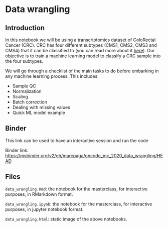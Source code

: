 # Data wrangling

## Introduction

In this notebook we will be using a transcriptomics dataset of ColoRectal Cancer (CRC). CRC has four different subtypes (CMS1, CMS2, CMS3 and CMS4) that it can be classified to (you can read more about it [here](https://www.nature.com/articles/nm.3967)). Our objective is to train a machine learning model to classify a CRC sample into the four subtypes.

We will go through a checklist of the main tasks to do before embarking in any machine learning process. This includes:

- Sample QC
- Normalization
- Scaling
- Batch correction
- Dealing with missing values
- Quick ML model example

## Binder

This link can be used to have an interactive session and run the code

Binder link: https://mybinder.org/v2/gh/marcpaga/oncode_mc_2020_data_wrangling/HEAD

## Files

`data_wrangling.Rmd`: the notebook for the masterclass, for interactive purposes, in RMarkdown format.

`data_wrangling.ipynb`: the notebook for the masterclass, for interactive purposes, in jupyter notebook format.

`data_wrangling.html`: static image of the above notebooks.
